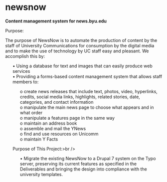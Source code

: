newsnow
=======

<b>Content management system for news.byu.edu</b>
    
<p>Purpose:</p>
<p>The purpose of NewsNow is to automate the production of content by the staff of University Communications for consumption by the digital media and to make the use of technology by UC staff easy and pleasant. We accomplish this by:<br />
<ul>•  Using a database for text and images that can easily produce web services<br />
  •  Providing a forms-based content management system that allows staff members to:
<ul>    o	create news releases that include text, photos, video, hyperlinks, credits, social media links, highlights, related stories, date, categories, and contact information<br />
    o	manipulate the main news page to choose what appears and in what order<br />
    o	manipulate a features page in the same way<br />
    o	maintain an address book<br />
    o	assemble and mail the YNews<br />
    o	find and use resources on Unicomm<br />
    o	maintain Y Facts</ul></p>
<p>Purpose of This Project:>br />
<ul>•	Migrate the existing NewsNow to a Drupal 7 system on the Typo server, preserving its current features as specified in the Deliverables and bringing the design into compliance with the university templates.</ul></p>

